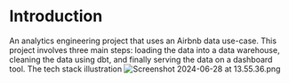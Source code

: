# Introduction
An analytics engineering project that uses an Airbnb data use-case. This project involves three main steps: loading the data into a data warehouse, cleaning the data using dbt, and finally serving the data on a dashboard tool.
The tech stack illustration
![Screenshot 2024-06-28 at 13.55.36.png](https://prod-files-secure.s3.us-west-2.amazonaws.com/59f186b2-017c-4ad6-b396-2d0d8aa5187e/fa93f55c-a59d-435d-955d-10800bfa724e/Screenshot_2024-06-28_at_13.55.36.png)
